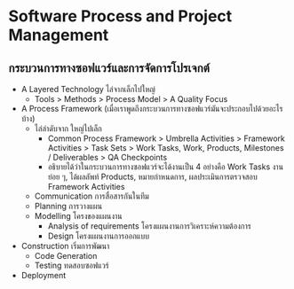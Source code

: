 # Software Process and Project Management
## กระบวนการทางซอฟแวร์และการจัดการโปรเจกต์

- A Layered Technology ไล่จากเล็กไปใหญ่
  - Tools > Methods > Process Model > A Quality Focus
- A Process Framework (เมื่อเราพูดถึงกระบวนการทางซอฟแวร์มันจะประกอบไปด้วยอะไรบ้าง)
  - ไล่ลำดับจาก ใหญ่ไปเล็ก
    - Common Process Framework > Umbrella Activities > Framework Activities > Task Sets > Work Tasks, Work, Products, Milestones / Deliverables > QA Checkpoints 
    - อธิบายได้ว่าในกระบวนการทางซอฟแวร์จะได้งานเป็น 4 อย่างคือ Work Tasks งานย่อย ๆ, ได้ผลลัพท์ Products, หมายกำหนดการ, ผลประเมินการตรวจสอบ
Framework Activities
  - Communication การสื่อสารกันในทีม
  - Planning การวางแผน
  - Modelling โครงของแผนงาน
    - Analysis of requirements โครงแผนงานการวิเคราะห์ความต้องการ
    - Design โครงแผนงานการออกแบบ
- Construction เริ่มการพัฒนา
  - Code Generation
  - Testing ทดสอบซอฟแวร์
- Deployment
